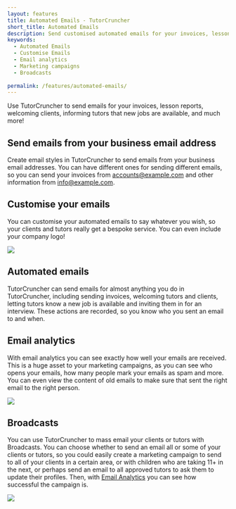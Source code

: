 ```yaml
---
layout: features
title: Automated Emails - TutorCruncher
short_title: Automated Emails
description: Send customised automated emails for your invoices, lesson reports, welcoming clients and informing tutors. Send marketing emails to any of your users.
keywords:
  - Automated Emails
  - Customise Emails
  - Email analytics
  - Marketing campaigns
  - Broadcasts
  
permalink: /features/automated-emails/
---
```

Use TutorCruncher to send emails for your invoices, lesson reports, welcoming clients, informing tutors that new jobs are available, and much more!

## Send emails from your business email address

Create email styles in TutorCruncher to send emails from your business email addresses. You can have different ones for sending different emails, so you can send your invoices from accounts@example.com and other information from info@example.com.

## Customise your emails

You can customise your automated emails to say whatever you wish, so your clients and tutors really get a bespoke service. You can even include your company logo!

<a href="{{ site.static}}/img/features/email-definition.png" data-lightbox="lightbox" class="thumbnail">
  <img src="{{ site.static}}/img/features/email-definition.png" alt-text="Jobs on mobile devices"/>
</a>

## Automated emails

TutorCruncher can send emails for almost anything you do in TutorCruncher, including sending invoices, welcoming tutors and clients, letting tutors know a new job is available and inviting them in for an interview. These actions are recorded, so you know who you sent an email to and when.

## Email analytics

With email analytics you can see exactly how well your emails are received. This is a huge asset to your marketing campaigns, as you can see who opens your emails, how many people mark your emails as spam and more. You can even view the content of old emails to make sure that sent the right email to the right person.

<a href="{{ site.static}}/img/features/email-analytics.jpg" data-lightbox="lightbox" class="thumbnail">
  <img src="{{ site.static}}/img/features/email-analytics.jpg" alt-text="Jobs on mobile devices"/>
</a>

## Broadcasts

You can use TutorCruncher to mass email your clients or tutors with Broadcasts. You can choose whether to send an email all or some of your clients or tutors, so you could easily create a marketing campaign to send to all of your clients in a certain area, or with children who are taking 11+ in the next, or perhaps send an email to all approved tutors to ask them to update their profiles. Then, with [Email Analytics](#email-analytics) you can see how successful the campaign is.

<a href="{{ site.static}}/img/features/broadcast.png" data-lightbox="lightbox" class="thumbnail">
  <img src="{{ site.static}}/img/features/broadcast.png" alt-text="Jobs on mobile devices"/>
</a>
